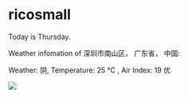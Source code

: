 # ricosmall

Today is Thursday.

Weather infomation of 深圳市南山区， 广东省， 中国: 

Weather: 阴, Temperature: 25 ℃ , Air Index: 19 优

<img src="https://github-readme-stats.vercel.app/api?username=ricosmall&show_icons=true" />
